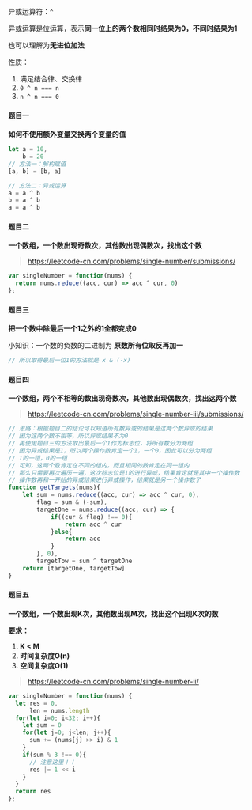 异或运算符：`^`

异或运算是位运算，表示**同一位上的两个数相同时结果为0，不同时结果为1**

也可以理解为**无进位加法**

性质：

1. 满足结合律、交换律
2. `0 ^ n === n`
3. `n ^ n === 0`



#### 题目一

**如何不使用额外变量交换两个变量的值**

```javascript
let a = 10,
    b = 20
// 方法一：解构赋值
[a, b] = [b, a]

// 方法二：异或运算
a = a ^ b
b = a ^ b
a = a ^ b
```



#### 题目二

**一个数组，一个数出现奇数次，其他数出现偶数次，找出这个数**

> https://leetcode-cn.com/problems/single-number/submissions/

```javascript
var singleNumber = function(nums) {
  return nums.reduce((acc, cur) => acc ^ cur, 0)
};
```



#### 题目三

**把一个数中除最后一个1之外的1全都变成0**

小知识：一个数的负数的二进制为 **原数所有位取反再加一**

```javascript
// 所以取得最后一位1的方法就是 x & (-x)
```



#### 题目四

**一个数组，两个不相等的数出现奇数次，其他数出现偶数次，找出这两个数**

> https://leetcode-cn.com/problems/single-number-iii/submissions/

```javascript
// 思路：根据题目二的结论可以知道所有数异或的结果是这两个数异或的结果
// 因为这两个数不相等，所以异或结果不为0
// 再使用题目三的方法取出最后一个1作为标志位，将所有数分为两组
// 因为异或结果是1，所以两个操作数肯定一个1，一个0，因此可以分为两组
// 1的一组，0的一组
// 可知，这两个数肯定在不同的组内，而且相同的数肯定在同一组内
// 那么只需要再次遍历一遍，这次标志位是1的进行异或，结果肯定就是其中一个操作数
// 操作数再和一开始的异或结果进行异或操作，结果就是另一个操作数了
function getTargets(nums){
    let sum = nums.reduce((acc, cur) => acc ^ cur, 0),
        flag = sum & (-sum),
        targetOne = nums.reduce((acc, cur) => {
            if((cur & flag) !== 0){
                return acc ^ cur
            }else{
                return acc
            }
        }, 0),
        targetTow = sum ^ targetOne
    return [targetOne, targetTow] 
}
```



#### 题目五

**一个数组，一个数出现K次，其他数出现M次，找出这个出现K次的数**

**要求：**

1. **K < M**
2. **时间复杂度O(n)**
3. **空间复杂度O(1)**

> https://leetcode-cn.com/problems/single-number-ii/

```javascript
var singleNumber = function(nums) {
  let res = 0,
      len = nums.length
  for(let i=0; i<32; i++){
    let sum = 0
    for(let j=0; j<len; j++){
      sum += (nums[j] >> i) & 1
    }
    if(sum % 3 !== 0){
      // 注意这里！！
      res |= 1 << i
    }
  }
  return res
};
```

